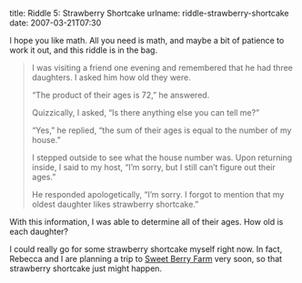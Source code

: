title: Riddle 5: Strawberry Shortcake
urlname: riddle-strawberry-shortcake
date: 2007-03-21T07:30

I hope you like math. All you need is math, and maybe a bit of patience to work it out, and this riddle is in the bag.

>  
> I was visiting a friend one evening and remembered that he had three daughters. I asked him how old they were.
> 
>  
> &ldquo;The product of their ages is 72,&rdquo; he answered.
> 
>  
> Quizzically, I asked, &ldquo;Is there anything else you can tell me?&rdquo;
> 
>  
> &ldquo;Yes,&rdquo; he replied, &ldquo;the sum of their ages is equal to the number of my house.&rdquo;
> 
>  
> I stepped outside to see what the house number was. Upon returning inside, I said to my host, &ldquo;I&#x02bc;m sorry, but I still can&#x02bc;t figure out their ages.&rdquo;
> 
>  
> He responded apologetically, &ldquo;I&#x02bc;m sorry. I forgot to mention that my oldest daughter likes strawberry shortcake.&rdquo;
> 

With this information, I was able to determine all of their ages. How old is each daughter?

I could really go for some strawberry shortcake myself right now. In fact, Rebecca and I are planning a trip to [Sweet Berry Farm](http://www.sweetberryfarm.com/) very soon, so that strawberry shortcake just might happen.